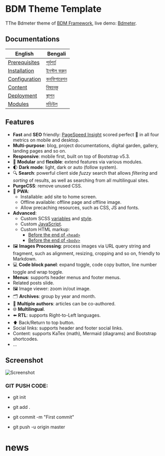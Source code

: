 # BDM Theme Template

TThe Bdmeter theme of [BDM Framework](https://news.bdmeter.info), live demo: [Bdmeter](https://news.bdmeter.info).

## Documentations

| English | Bengali |
| ------- | -------- |
| [Prerequisites](https://hbstack.dev/en/docs/getting-started/prerequisites/) | [পূর্বশর্ত](https://hbstack.dev/zh-hans/docs/getting-started/prerequisites/) |
| [Installation](https://hbstack.dev/en/docs/getting-started/installation/) | [ইনস্টল করুন](https://hbstack.dev/zh-hans/docs/getting-started/installation/) |
| [Configuration](https://hbstack.dev/en/docs/configuration/) | [কনফিগারেশন](https://hbstack.dev/zh-hans/docs/configuration/) |
| [Content](https://hbstack.dev/en/docs/content/) | [বিষয়বস্তু](https://hbstack.dev/zh-hans/docs/content/) |
| [Deployment](https://hbstack.dev/en/docs/deployment/) | [স্থাপন](https://hbstack.dev/zh-hans/docs/deployment/) |
| [Modules](https://hbstack.dev/en/docs/modules/) | [মডিউল](https://hbstack.dev/zh-hans/docs/modules/) |

## Features

- **Fast** and **SEO** friendly: [PageSpeed Insight](https://pagespeed.web.dev/analysis?url=https://theme.hbstack.dev/en/) scored perfect :100: in all four metrics on mobile and desktop.
- **Multi-purpose**: blog, project documentations, digital garden, gallery, landing pages and so on.
- **Responsive**: mobile first, built on top of Bootstrap v5.3.
- :ice_cube: **Modular** and **flexible**: extend features via various modules.
- :first_quarter_moon: **Dark mode**: light, dark or auto (follow system).
- :mag: **Search**: powerful client side *fuzzy* search that allows *filtering* and *sorting* of results, as well as searching from all multilingual sites.
- **PurgeCSS**: remove unused CSS.
- :rocket: **PWA**:
  - Installable: add site to home screen.
  - Offline available: offline page and offline image.
  - Allow precaching resources, such as CSS, JS and fonts.
- **Advanced**:
  - Custom SCSS [variables](https://github.com/ronibd0/bdmeter.info/blob/main/assets/hb/modules/custom/scss/variables.tmpl.scss) and [style](https://github.com/ronibd0/bdmeter.info/blob/main/assets/hb/modules/custom/scss/index.scss).
  - Custom [JavaScript](https://github.com/ronibd0/bdmeter.info/blob/main/assets/hb/modules/custom/js/index.ts).
  - Custom HTML markup:
    - [Before the end of `<head>`](https://github.com/ronibd0/bdmeter.info/blob/main/layouts/partials/hugopress/modules/hb-custom/hooks/head-end.html)
    - [Before the end of `<body>`](https://github.com/ronibd0/bdmeter.info/blob/main/layouts/partials/hugopress/modules/hb-custom/hooks/body-end.html)
- :framed_picture: **Images Processing**: process images via URL query string and fragment, such as alignment, resizing, cropping and so on, friendly to Markdown.
- :computer: **Code block panel**: expand toggle, code copy button, line number toggle and wrap toggle.
- **Menus**: supports header menus and footer menus.
- Related posts slide.
- :framed_picture: Image viewer: zoom in/out image.
- :card_index_dividers:	**Archives**: group by year and month.
- :memo: **Multiple authors**: articles can be co-authored.
- :globe_with_meridians: **Multilingual**.
- :arrow_left: **RTL**: supports Right-to-Left languages.
- :arrow_up: Back/Return to top button.
- Social links: supports header and footer social links.
- Content: supports KaTex (math), Mermaid (diagrams) and Bootstrap shortcodes.
- ...

## Screenshot

![Screenshot](https://raw.githubusercontent.com/hbstack/theme/main/images/screenshot.png)


### GIT PUSH CODE:

- git init

- git add .

- git commit -m "First commit"

- git push -u origin master
# news
